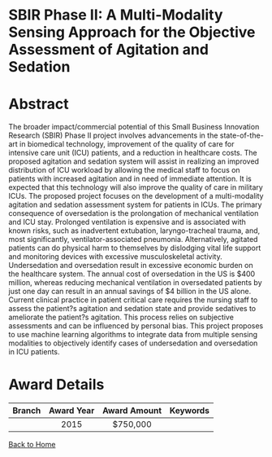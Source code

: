 
SBIR Phase II: A Multi-Modality Sensing Approach for the Objective Assessment of Agitation and Sedation
=======================================================================================================

# Abstract


The broader impact/commercial potential of this Small Business Innovation Research (SBIR) Phase II project involves advancements in the state-of-the-art in biomedical technology, improvement of the quality of care for intensive care unit (ICU) patients, and a reduction in healthcare costs. The proposed agitation and sedation system will assist in realizing an improved distribution of ICU workload by allowing the medical staff to focus on patients with increased agitation and in need of immediate attention. It is expected that this technology will also improve the quality of care in military ICUs. The proposed project focuses on the development of a multi-modality agitation and sedation assessment system for patients in ICUs. The primary consequence of oversedation is the prolongation of mechanical ventilation and ICU stay. Prolonged ventilation is expensive and is associated with known risks, such as inadvertent extubation, laryngo-tracheal trauma, and, most significantly, ventilator-associated pneumonia. Alternatively, agitated patients can do physical harm to themselves by dislodging vital life support and monitoring devices with excessive musculoskeletal activity. Undersedation and oversedation result in excessive economic burden on the healthcare system. The annual cost of oversedation in the US is $400 million, whereas reducing mechanical ventilation in oversedated patients by just one day can result in an annual savings of $4 billion in the US alone. Current clinical practice in patient critical care requires the nursing staff to assess the patient?s agitation and sedation state and provide sedatives to ameliorate the patient?s agitation. This process relies on subjective assessments and can be influenced by personal bias. This project proposes to use machine learning algorithms to integrate data from multiple sensing modalities to objectively identify cases of undersedation and oversedation in ICU patients.  

# Award Details

|Branch|Award Year|Award Amount|Keywords|
| :---: | :---: | :---: | :---: |
||2015|$750,000||
  
  


[Back to Home](https://github.com/chrischow/dod_sbir_awards/Reports/JT/#185)
